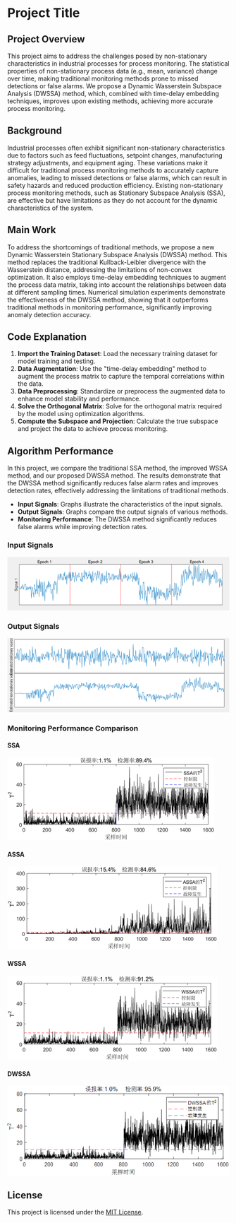 # Project Title

## Project Overview

This project aims to address the challenges posed by non-stationary characteristics in industrial processes for process monitoring. The statistical properties of non-stationary process data (e.g., mean, variance) change over time, making traditional monitoring methods prone to missed detections or false alarms. We propose a Dynamic Wasserstein Subspace Analysis (DWSSA) method, which, combined with time-delay embedding techniques, improves upon existing methods, achieving more accurate process monitoring.

## Background

Industrial processes often exhibit significant non-stationary characteristics due to factors such as feed fluctuations, setpoint changes, manufacturing strategy adjustments, and equipment aging. These variations make it difficult for traditional process monitoring methods to accurately capture anomalies, leading to missed detections or false alarms, which can result in safety hazards and reduced production efficiency. Existing non-stationary process monitoring methods, such as Stationary Subspace Analysis (SSA), are effective but have limitations as they do not account for the dynamic characteristics of the system.

## Main Work

To address the shortcomings of traditional methods, we propose a new Dynamic Wasserstein Stationary Subspace Analysis (DWSSA) method. This method replaces the traditional Kullback-Leibler divergence with the Wasserstein distance, addressing the limitations of non-convex optimization. It also employs time-delay embedding techniques to augment the process data matrix, taking into account the relationships between data at different sampling times. Numerical simulation experiments demonstrate the effectiveness of the DWSSA method, showing that it outperforms traditional methods in monitoring performance, significantly improving anomaly detection accuracy.

## Code Explanation

1. **Import the Training Dataset**: Load the necessary training dataset for model training and testing.
2. **Data Augmentation**: Use the "time-delay embedding" method to augment the process matrix to capture the temporal correlations within the data.
3. **Data Preprocessing**: Standardize or preprocess the augmented data to enhance model stability and performance.
4. **Solve the Orthogonal Matrix**: Solve for the orthogonal matrix required by the model using optimization algorithms.
5. **Compute the Subspace and Projection**: Calculate the true subspace and project the data to achieve process monitoring.

## Algorithm Performance

In this project, we compare the traditional SSA method, the improved WSSA method, and our proposed DWSSA method. The results demonstrate that the DWSSA method significantly reduces false alarm rates and improves detection rates, effectively addressing the limitations of traditional methods.

- **Input Signals**: Graphs illustrate the characteristics of the input signals.
- **Output Signals**: Graphs compare the output signals of various methods.
- **Monitoring Performance**: The DWSSA method significantly reduces false alarms while improving detection rates.
  
### Input Signals
![Input Signals](images/1.png)

### Output Signals
![Output Signals](images/2.png)

### Monitoring Performance Comparison

#### SSA
![SSA](images/3.png)

#### ASSA
![ASSA](images/4.png)

#### WSSA
![WSSA](images/5.png)

#### DWSSA
![DWSSA](images/6.png)


## License

This project is licensed under the [MIT License](LICENSE).
